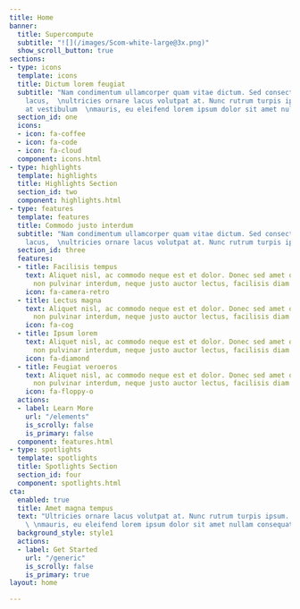 ```yaml
---
title: Home
banner:
  title: Supercompute
  subtitle: "![](/images/Scom-white-large@3x.png)"
  show_scroll_button: true
sections:
- type: icons
  template: icons
  title: Dictum lorem feugiat
  subtitle: "Nam condimentum ullamcorper quam vitae dictum. Sed consectetur nulla
    lacus,  \nultricies ornare lacus volutpat at. Nunc rutrum turpis ipsum. Mauris
    at vestibulum  \nmauris, eu eleifend lorem ipsum dolor sit amet nullam consequat."
  section_id: one
  icons:
  - icon: fa-coffee
  - icon: fa-code
  - icon: fa-cloud
  component: icons.html
- type: highlights
  template: highlights
  title: Highlights Section
  section_id: two
  component: highlights.html
- type: features
  template: features
  title: Commodo justo interdum
  subtitle: "Nam condimentum ullamcorper quam vitae dictum. Sed consectetur nulla
    lacus,  \nultricies ornare lacus volutpat at. Nunc rutrum turpis ipsum."
  section_id: three
  features:
  - title: Facilisis tempus
    text: Aliquet nisl, ac commodo neque est et dolor. Donec sed amet ornare, justo
      non pulvinar interdum, neque justo auctor lectus, facilisis diam tempus.
    icon: fa-camera-retro
  - title: Lectus magna
    text: Aliquet nisl, ac commodo neque est et dolor. Donec sed amet ornare, justo
      non pulvinar interdum, neque justo auctor lectus, facilisis diam tempus.
    icon: fa-cog
  - title: Ipsum lorem
    text: Aliquet nisl, ac commodo neque est et dolor. Donec sed amet ornare, justo
      non pulvinar interdum, neque justo auctor lectus, facilisis diam tempus.
    icon: fa-diamond
  - title: Feugiat veroeros
    text: Aliquet nisl, ac commodo neque est et dolor. Donec sed amet ornare, justo
      non pulvinar interdum, neque justo auctor lectus, facilisis diam tempus.
    icon: fa-floppy-o
  actions:
  - label: Learn More
    url: "/elements"
    is_scrolly: false
    is_primary: false
  component: features.html
- type: spotlights
  template: spotlights
  title: Spotlights Section
  section_id: four
  component: spotlights.html
cta:
  enabled: true
  title: Amet magna tempus
  text: "Ultricies ornare lacus volutpat at. Nunc rutrum turpis ipsum. Mauris at vestibulum
    \ \nmauris, eu eleifend lorem ipsum dolor sit amet nullam consequat."
  background_style: style1
  actions:
  - label: Get Started
    url: "/generic"
    is_scrolly: false
    is_primary: true
layout: home

---
```

